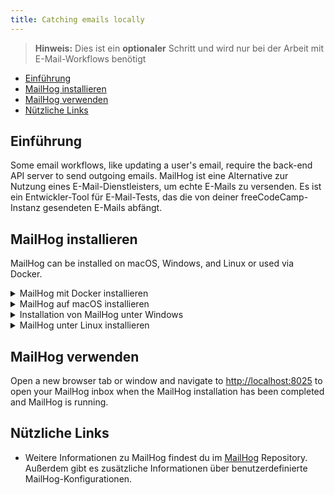 ```yaml
---
title: Catching emails locally
---
```


> **Hinweis:** Dies ist ein **optionaler** Schritt und wird nur bei der Arbeit mit E-Mail-Workflows benötigt

- [Einführung](#introduction)
- [MailHog installieren](#installing-mailhog)
- [MailHog verwenden](#using-mailhog)
- [Nützliche Links](#useful-links)

## Einführung

Some email workflows, like updating a user's email, require the back-end API server to send outgoing emails. MailHog ist eine Alternative zur Nutzung eines E-Mail-Dienstleisters, um echte E-Mails zu versenden. Es ist ein Entwickler-Tool für E-Mail-Tests, das die von deiner freeCodeCamp-Instanz gesendeten E-Mails abfängt.

## MailHog installieren

MailHog can be installed on macOS, Windows, and Linux or used via Docker.

<details><summary>MailHog mit Docker installieren</summary>

Wenn du Docker installiert hast, kannst du

```bash
docker run -d --name mailhog --network host --rm mailhog/mailhog
```

eingeben, um MailHog im Hintergrund zu starten und

```bash
docker stop mailhog
```

um es zu stoppen.

Wenn die Installation abgeschlossen ist, kannst du [MailHog](#using-mailhog) benutzen.

</details>

<details><summary>MailHog auf macOS installieren</summary>

Installiere MailHog auf macOS mit [Homebrew](https://brew.sh/):

```bash
brew install mailhog
brew services start mailhog
```

The above commands will start a MailHog service in the background.

Wenn die Installation abgeschlossen ist, kannst du [MailHog](#using-mailhog) benutzen.

</details>

<details><summary>Installation von MailHog unter Windows</summary>

Lade die neueste Version von MailHog von [MailHogs offiziellem Repository](https://github.com/mailhog/MailHog/releases) herunter. Locate and click on the link for your Windows version (32 or 64 bit) and a `.exe` file will be downloaded to your computer.

Wenn der Download abgeschlossen ist, klicke auf die Datei, um sie zu öffnen. Es kann sein, dass eine Benachrichtigung der Windows-Firewall erscheint, die eine Zugriffsberechtigung für MailHog anfordert. Es öffnet sich eine Standard-Windows-Kommandozeile, in der MailHog ausgeführt wird, sobald der Firewall-Zugriff gewährt wurde.

Beende MailHog, indem du das Fenster der Kommandozeile schließt. To start MailHog again, click on the MailHog executable (`.exe`) file that was downloaded initially - it is not necessary to download a new MailHog installation file.

Starte [mit der Nutzung von MailHog](#using-mailhog).

</details>

<details><summary>MailHog unter Linux installieren</summary>

Installiere zuerst [Go](https://golang.org).

Führe die folgenden Befehle aus, um GO auf Debian-basierten Systemen wie Ubuntu und Linux Mint zu installieren.

```bash
sudo apt-get install golang
```

Führe die folgenden Befehle aus, um GO auf RPM-basierten Systemen wie CentOS, Fedora, Red Hat Linux, etc. zu installieren.

```bash
sudo dnf install golang
```

Alternativ kannst du GO auch mit den folgenden Befehlen installieren.

```bash
sudo yum install golang
```

Setze nun den Pfad für Go mit den folgenden Befehlen.

```bash
echo "export GOPATH=$HOME/go" >> ~/.profile
echo 'export PATH=$PATH:/usr/local/go/bin:$GOPATH/bin' >> ~/.profile
source ~/.profile
```

Gib schließlich die folgenden Befehle ein, um MailHog zu installieren und auszuführen.

```bash
go get github.com/mailhog/MailHog
sudo cp /home/$(whoami)/go/bin/MailHog /usr/local/bin/mailhog
mailhog
```

Starte [mit der Nutzung von MailHog](#using-mailhog).

</details>

## MailHog verwenden

Open a new browser tab or window and navigate to [http://localhost:8025](http://localhost:8025) to open your MailHog inbox when the MailHog installation has been completed and MailHog is running.

## Nützliche Links

- Weitere Informationen zu MailHog findest du im [MailHog](https://github.com/mailhog/MailHog) Repository. Außerdem gibt es zusätzliche Informationen über benutzerdefinierte MailHog-Konfigurationen.
